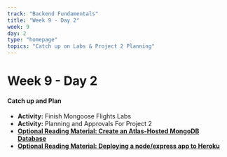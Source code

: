 ```yaml
---
track: "Backend Fundamentals"
title: "Week 9 - Day 2"
week: 9
day: 2
type: "homepage"
topics: "Catch up on Labs & Project 2 Planning"
---
```



# Week 9 - Day 2

#### Catch up and Plan
- **Activity:** Finish Mongoose Flights Labs
- **Activity:** Planning and Approvals For Project 2
- [**Optional Reading Material: Create an Atlas-Hosted MongoDB Database**](/backend-fundamentals/week-9/day-2/lecture-materials/create-an-atlas-hosted-mongodb/)
- [**Optional Reading Material: Deploying a node/express app to Heroku**](/backend-fundamentals/week-9/day-2/lecture-materials/deploying-a-node-express-app-to-heroku/)

